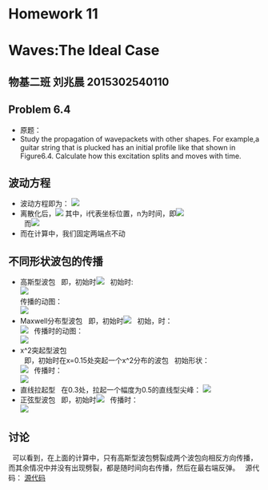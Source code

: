 # Homework 11
# Waves:The Ideal Case
## 物基二班 刘兆晨 2015302540110 
## Problem 6.4
- 原题：
- Study the propagation of wavepackets with other shapes. For example,a guitar string that is plucked has an initial  profile like that shown in Figure6.4. Calculate how this excitation splits and moves with time.
## 波动方程
- 波动方程即为： ![](http://latex.codecogs.com/gif.latex?\frac{{\partial}^2y}{\partial{t}^2}=c^2\frac{{\partial}^2y}{\partial{x}^2})
- 离散化后，![](http://latex.codecogs.com/gif.latex?y(i,n+1)=2[1-r^2]y(i,n)-y(i,n-1)+r^2[y(i+1,n)+y(i-1,n)])
   其中，i代表坐标位置，n为时间，即![](http://latex.codecogs.com/gif.latex?x=i{\Delta}x{\quad}t=n{\Delta}t)  
   而![](http://latex.codecogs.com/gif.latex?r=c{\Delta}t/{\Delta}x)
- 而在计算中，我们固定两端点不动
## 不同形状波包的传播
- 高斯型波包
   即，初始时![](http://latex.codecogs.com/gif.latex?y(x)=exp[-1000(x-x_0)^2)  
   
   初始时:  
   ![](https://github.com/liuzhaochen/compuational_physics_N2015302540110/blob/master/homework%2011/gauss_i.png)  
   传播的动图：  
   ![](https://github.com/liuzhaochen/compuational_physics_N2015302540110/blob/master/homework%2011/gauss.gif)
- Maxwell分布型波包
   即，初始时![](http://latex.codecogs.com/gif.latex?y(x)=100x^2e^{-100(x)})
   
   初始，时：  
   ![](https://github.com/liuzhaochen/compuational_physics_N2015302540110/blob/master/homework%2011/maxwell_i.png)
   传播时的动图：  
   ![](https://github.com/liuzhaochen/compuational_physics_N2015302540110/blob/master/homework%2011/maxwell.gif)
- x^2突起型波包  
   即，初始时在x=0.15处突起一个x^2分布的波包
   
   初始形状：  
   ![](https://github.com/liuzhaochen/compuational_physics_N2015302540110/blob/master/homework%2011/x%5E2_i.png)
   传播时：  
   ![](https://github.com/liuzhaochen/compuational_physics_N2015302540110/blob/master/homework%2011/x%5E2.gif)
- 直线拉起型
   在0.3处，拉起一个幅度为0.5的直线型尖峰：
   ![](https://github.com/liuzhaochen/compuational_physics_N2015302540110/blob/master/homework%2011/0.3_straight.gif)
- 正弦型波包
   即，初始时![](http://latex.codecogs.com/gif.latex?y(x)=sin(4{\pi}x))
   传播时：  
   ![](https://github.com/liuzhaochen/compuational_physics_N2015302540110/blob/master/homework%2011/sin.gif)
 ## 讨论
   可以看到，在上面的计算中，只有高斯型波包劈裂成两个波包向相反方向传播，而其余情况中并没有出现劈裂，都是随时间向右传播，然后在最右端反弹。
   源代码：
   [源代码](https://raw.githubusercontent.com/liuzhaochen/compuational_physics_N2015302540110/master/homework%2011/Homework11.py)
